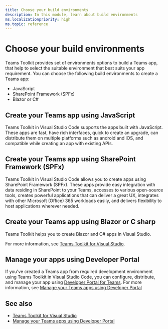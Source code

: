 ```yaml
---
title: Choose your build environments
description: In this module, learn about build environments
ms.localizationpriority: high
ms.topic: reference
---
```


# Choose your build environments

Teams Toolkit provides set of environments options to build a Teams app, that help to select the suitable environment that best suits your app requirement. You can choose the following build environments to create a Teams app:

* JavaScript
* SharePoint Framework (SPFx)
* Blazor or C#

## Create your Teams app using JavaScript

Teams Toolkit in Visual Studio Code supports the apps built with JavaScript. These apps are fast, have rich interfaces, quick to create an upgrade, can distribute them on multiple platforms such as android and iOS, and compatible while creating an app with existing APIs.

## Create your Teams app using SharePoint Framework (SPFx)

Teams Toolkit in Visual Studio Code allows you to create apps using SharePoint Framework (SPFx). These apps provide easy integration with data residing in SharePoint to your Teams, accesses to various open-source tools, creates powerful applications that can deliver a great UX, integrates with other Microsoft (Office) 365 workloads easily, and delivers flexibility to host applications wherever needed.

## Create your Teams app using Blazor or C sharp

Teams Toolkit helps you to create Blazor and C# apps in Visual Studio.

For more information, see [Teams Toolkit for Visual Studio](visual-studio-overview.md).

## Manage your apps using Developer Portal

If you've created a Teams app from required development environment using Teams Toolkit in Visual Studio Code, you can configure, distribute, and manage your app using <a href="https://dev.teams.microsoft.com" target="_blank">Developer Portal for Teams</a>.
For more information, see [Manage your Teams apps using Developer Portal](../concepts/build-and-test/teams-developer-portal.md)

## See also

* [Teams Toolkit for Visual Studio](visual-studio-overview.md)
* [Manage your Teams apps using Developer Portal](../concepts/build-and-test/teams-developer-portal.md)
